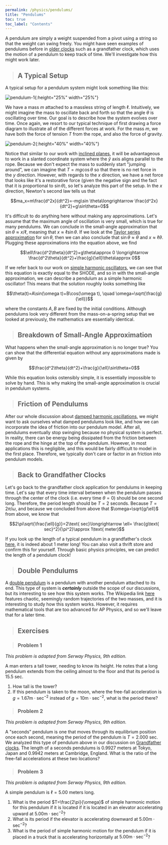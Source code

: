 ```yaml
---
permalink: /physics/pendulums/
title: "Pendulums"
toc: true
toc_label: "Contents"
---
```


A pendulum are simply a weight suspended from a pivot using a string so that the weight can swing freely. You might have seen examples of pendulums before in [older clocks](https://en.wikipedia.org/wiki/Pendulum#Clock_pendulums) such as a grandfather clock, which uses the motion of a pendulum to keep track of time. We'll investigate how this might work later.

> ## A Typical Setup

A typical setup for a pendulum system might look something like this:

![pendulum-1](/assets/images/pendulum-1.png){:height="25%" width="25%"}

We have a mass $m$ attached to a massless string of length $\ell$. Intuitively, we might imagine the mass to oscillate back and forth so that the angle $\theta$ is oscillating over time. Our goal is to describe how the system evolves over time. Once again, we resort to our typical technique of first drawing a force diagram to illustrate all of the different forces at work. For the mass $m$, we have both the force of tension $T$ from the rope, and also the force of gravity.

![pendulum-2](/assets/images/pendulum-2.png){:height="40%" width="40%"}

Notice that similar to our work with [inclined planes](/physics/mechanical-equilibrium/index.html#sliding-masses), it will be advantageous to work in a slanted coordinate system where the $\hat{y}$ axis aligns parallel to the rope. Because we don't expect the mass to suddenly start "jumping around", we can imagine that $T=mg\cos\theta$ so that there is no net force in the $y$ direction. However, with regards to the $x$ direction, we have a net force that looks like it's a restorative force (given the negative sign and the fact that it is proportional to $\sin\theta$), so let's analyze this part of the setup. In the $x$ direction, Newton's second law tells us that

$$ma_x=m\frac{d^2x}{dt^2}=-mg\sin \theta\longrightarrow \frac{d^2x}{dt^2}+g\sin\theta=0$$

It's difficult to do anything here without making any approximations. Let's assume that the maximum angle of oscillation is very small, which is true for many pendulums. We can conclude in the small-angle approximation that $\sin\theta\approx x / \ell$, meaning that $x\approx \ell \sin\theta$. If we look at the [Taylor series approximation](https://en.wikipedia.org/wiki/Taylor_series#Trigonometric_functions) for $\sin \theta$, then we can also conclude that $\sin\theta\approx \theta$ and $x\approx \ell\theta$. Plugging these approximations into the equation above, we find

$$\ell\frac{d^2\theta}{dt^2}+g\theta\approx 0 \longrightarrow \frac{d^2\theta}{dt^2}+\frac{g}{\ell}\theta\approx 0$$

If we refer back to our work on [simple harmonic oscillators](/physics/springs-and-sho/index.html#solving-the-shode), we can see that this equation is exactly equal to the SHODE, and so in with the small-angle approximation, we can describe a pendulum as a simple harmonic oscillator! This means that the solution roughly looks something like

$$\theta(t)=A\sin(\omega t)+B\cos(\omega t), \quad \omega=\sqrt{\frac{g}{\ell}}$$

where the constants $A, B$ are fixed by the initial conditions. Although pendulums look very different from the mass-on-a-spring setup that we looked at previously, the mathematics are essentially identical.

> ## Breakdown of Small-Angle Approximation

What happens when the small-angle approximation is no longer true? You can show that the differential equation without any approximations made is given by

$$\frac{d^2\theta}{dt^2}+\frac{g}{\ell}\sin\theta=0$$

While this equation looks ostensibly simple, it is essentially impossible to solve by hand. This is why making the small-angle approximation is crucial in pendulum systems.

> ## Friction of Pendulums

After our whole discussion about [damped harmonic oscillations](/physics/damped-oscillations/index.html), we might want to ask ourselves what damped pendulums look like, and how we can incorporate the idea of friction into our pendulum model. After all, pendulums eventually stop swinging because no physical system is perfect. In reality, there can be energy being dissipated from the friction between the rope and the hinge at the top of the pendulum. However, in most applications this is negligible, and this would be fairly difficult to model in the first place. Therefore, we typically don't care or factor in an friction into pendulum models.

> ## Back to Grandfather Clocks

Let's go back to the grandfather clock application for pendulums in keeping time. Let's say that every time interval between when the pendulum passes through the center of the clock (i.e. every time $\theta=0$) should be one second long. Therefore, the period length should be $T=2$ seconds. Because $T=2\pi/\omega$, and because we concluded from above that $\omega=\sqrt{g/\ell}$ from above, we know that

$$2\pi\sqrt{\frac{\ell}{g}}=2\text{ sec}\longrightarrow \ell= \frac{g\text{ sec}^2}{\pi^2}\approx 1\text{ meter}$$

If you look up the length of a typical pendulum in a grandfather's clock [here](https://en.wikipedia.org/wiki/Pendulum#Clock_pendulums), it is indeed about 1 meter long! You can also visit a thrift store and confirm this for yourself. Through basic physics principles, we can predict the length of a pendulum clock!

> ## Double Pendulums

A [double pendulum](https://en.wikipedia.org/wiki/Double_pendulum) is a pendulum with another pendulum attached to its end. This type of system is **_certainly_** outside the scope of our discussions, but its interesting to see how this system works. The Wikipedia link [here](https://en.wikipedia.org/wiki/Double_pendulum) features chaotic, seemingly random trajectories of the two masses, and it is interesting to study how this system works. However, it requires mathematical tools that are too advanced for AP Physics, and so we'll leave that for a later time.

> ## Exercises

> ### Problem 1

_This problem is adapted from Serway Physics, 9th edition._

A man enters a tall tower, needing to know its height. He notes that a long pendulum extends from the ceiling almost to the floor and that its period is 15.5 sec.

  1. How tall is the tower?
  2. If this pendulum is taken to the moon, where the free-fall acceleration is $g=1.67 \text{m}\cdot\text{sec}^{-2}$ instead of $g=10\text{m}\cdot\text{sec}^{-2}$, what is the period there?

> ### Problem 2

_This problem is adapted from Serway Physics, 9th edition._

A "seconds" pendulum is one that moves through its equilibrium position once each second, meaning the period of the pendulum is $T=2.000 \text{ sec}$. We analyzed this type of pendulum above in our discussion on [Grandfather clocks](/physics/pendulums/index.html#back-to-grandfather-clocks). The length of a seconds pendulums is 0.9927 meters at Tokyo, Japan and 0.9942 meters at Cambridge, England. What is the ratio of the free-fall accelerations at these two locations?

> ### Problem 3

_This problem is adapted from Serway Physics, 9th edition._

A simple pendulum is $\ell=5.00$ meters long.

  1. What is the period $T=\frac{2\pi}{\omega}$ of simple harmonic motion for this pendulum if it is located if it is located in an elevator accelerating upward at $5.00\text{m}\cdot\text{sec}^{-2}$?
  2. What is its period if the elevator is accelerating downward at $5.00\text{m}\cdot\text{sec}^{-2}$?
  3. What is the period of simple harmonic motion for the pendulum if it is placed in a truck that is accelerating horizontally at $5.00\text{m}\cdot\text{sec}^{-2}$?